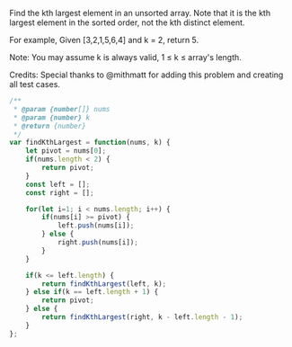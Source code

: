 Find the kth largest element in an unsorted array. Note that it is the kth largest element in the sorted order, not the kth distinct element.

For example,
Given [3,2,1,5,6,4] and k = 2, return 5.

Note:
You may assume k is always valid, 1 ≤ k ≤ array's length.

Credits:
Special thanks to @mithmatt for adding this problem and creating all test cases.


```js
/**
 * @param {number[]} nums
 * @param {number} k
 * @return {number}
 */
var findKthLargest = function(nums, k) {
    let pivot = nums[0];
    if(nums.length < 2) {
        return pivot;
    }
    const left = [];
    const right = [];

    for(let i=1; i < nums.length; i++) {
        if(nums[i] >= pivot) {
            left.push(nums[i]);
        } else {
            right.push(nums[i]);
        }
    }

    if(k <= left.length) {
        return findKthLargest(left, k);
    } else if(k == left.length + 1) {
        return pivot;
    } else {
        return findKthLargest(right, k - left.length - 1);
    }
};
```
